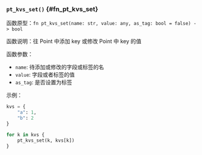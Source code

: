 ### `pt_kvs_set()` {#fn_pt_kvs_set}

函数原型：`fn pt_kvs_set(name: str, value: any, as_tag: bool = false) -> bool`

函数说明：往 Point 中添加 key 或修改 Point 中 key 的值

函数参数：

- `name`: 待添加或修改的字段或标签的名
- `value`: 字段或者标签的值
- `as_tag`: 是否设置为标签

示例：

```python
kvs = {
    "a": 1,
    "b": 2
}

for k in kvs {
    pt_kvs_set(k, kvs[k])
}
```
